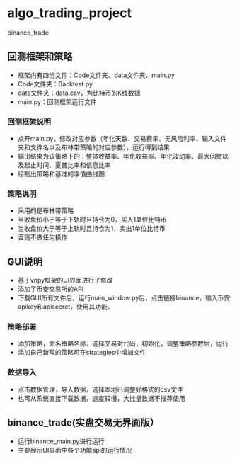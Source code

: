 # algo_trading_project
binance_trade
## 回测框架和策略

+ 框架内有四份文件：Code文件夹、data文件夹、main.py
+ Code文件夹：Backtest.py
+ data文件夹：data.csv，为比特币的K线数据
+ main.py：回测框架运行文件

### 回测框架说明

+ 点开main.py，修改对应参数（年化天数、交易费率、无风险利率、输入文件夹和文件名以及布林带策略的对应参数），运行得到结果
+ 输出结果为该策略下的：整体收益率、年化收益率、年化波动率、最大回撤以及起止时间、夏普比率和信息比率
+ 绘制出策略和基准的净值曲线图

### 策略说明

+ 采用的是布林带策略
+ 当收盘价小于等于下轨时且持仓为0，买入1单位比特币
+ 当收盘价大于等于上轨时且持仓为1，卖出1单位比特币
+ 否则不做任何操作

## GUI说明

+ 基于vnpy框架的UI界面进行了修改
+ 添加了币安交易所的API
+ 下载GUI所有文件后，运行main_window.py后，点击链接binance，输入币安apikey和apisecret，使用其功能。

### 策略部署

+ 添加策略，命名策略名称，选择交易对代码，初始化，调整策略参数后，运行
+ 添加自己新写的策略可在strategies中增加文件

### 数据导入

+ 点击数据管理，导入数据，选择本地已调整好格式的csv文件
+ 也可从系统直接下载数据，速度较慢，大批量数据不推荐使用

## binance_trade(实盘交易无界面版）

+ 运行binance_main.py进行运行
+ 主要展示UI界面中各个功能api的运行情况
